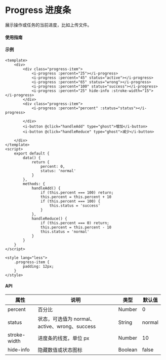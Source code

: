 # Progress 进度条
展示操作或任务的当前进度，比如上传文件。
#### 使用指南
#### 示例
```
<template>
    <div>
        <div class="progress-item">
            <i-progress :percent="25"></i-progress>
            <i-progress :percent="45" status="active"></i-progress>
            <i-progress :percent="65" status="wrong"></i-progress>
            <i-progress :percent="100" status="success"></i-progress>
            <i-progress :percent="25" hide-info :stroke-width="15"></i-progress>
        </div>
        <div class="progress-item">
            <i-progress :percent="percent" :status="status"></i-progress>

        </div>
        <i-button @click="handleAdd" type="ghost">增加</i-button>
        <i-button @click="handleReduce" type="ghost">减少</i-button>

    </div>
</template>
<script>
    export default {
        data() {
            return {
                percent: 0,
                status: 'normal'
            }
        },
        methods: {
            handleAdd() {
                if (this.percent === 100) return;
                this.percent = this.percent + 10
                if (this.percent === 100) {
                    this.status = 'success'
                }
            },
            handleReduce() {
                if (this.percent === 0) return;
                this.percent = this.percent - 10
                this.status = 'normal'
            }
        }
    }
</script>

<style lang="less">
    .progress-item {
        padding: 12px;
    }
</style>
```
#### API

| 属性         | 说明                                      | 类型    | 默认值 |
|--------------|-----------------------------------------|---------|--------|
| percent      | 百分比                                    | Number  | 0      |
| status       | 状态，可选值为 normal、active、wrong、success | String  | normal |
| stroke-width | 进度条的线宽，单位 px                      | Number  | 10     |
| hide-info    | 隐藏数值或状态图标                        | Boolean | false  |
